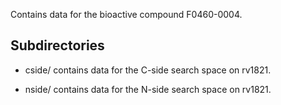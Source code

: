 Contains data for the bioactive compound F0460-0004.

## Subdirectories

- cside/ contains data for the C-side search space on rv1821.

- nside/ contains data for the N-side search space on rv1821.

